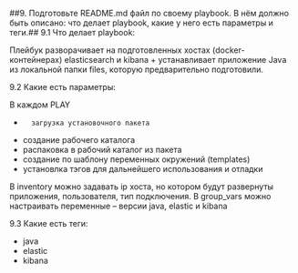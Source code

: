 ##9.	Подготовьте README.md файл по своему playbook. В нём должно быть описано: что делает playbook, какие у него есть параметры и теги.##
9.1 Что делает playbook: 

Плейбук разворачивает на подготовленных хостах (docker-контейнерах)  elasticsearch и kibana + устанавливает приложение Java из локальной папки files, которую предварительно подготовили.

9.2 Какие есть параметры:

В каждом PLAY

-       загрузка установочного пакета
-	создание рабочего каталога
-	распаковка в рабочий каталог из пакета
-	создание по шаблону переменных окружений (templates)
-	установлка тэгов для дальнейшего использования и отладки

В inventory можно задавать ip хоста, но котором будут развернуты приложения, пользователя, тип подключения. В group_vars можно настраивать переменные – версии java, elastic и kibana

9.3 Какие есть теги:

-	java
-	elastic
-	kibana


